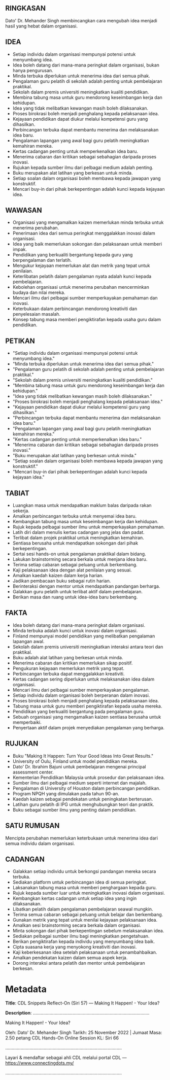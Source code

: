 ## RINGKASAN
Dato' Dr. Mehander Singh membincangkan cara mengubah idea menjadi hasil yang hebat dalam organisasi.

## IDEA
- Setiap individu dalam organisasi mempunyai potensi untuk menyumbang idea.
- Idea boleh datang dari mana-mana peringkat dalam organisasi, bukan hanya pengurusan.
- Minda terbuka diperlukan untuk menerima idea dari semua pihak.
- Pengalaman guru pelatih di sekolah adalah penting untuk pembelajaran praktikal.
- Sekolah dalam premis universiti meningkatkan kualiti pendidikan.
- Membina tabung masa untuk guru mendorong keseimbangan kerja dan kehidupan.
- Idea yang tidak melibatkan kewangan masih boleh dilaksanakan.
- Proses birokrasi boleh menjadi penghalang kepada pelaksanaan idea.
- Kejayaan pendidikan dapat diukur melalui kompetensi guru yang dihasilkan.
- Perbincangan terbuka dapat membantu menerima dan melaksanakan idea baru.
- Pengalaman lapangan yang awal bagi guru pelatih meningkatkan kemahiran mereka.
- Kertas cadangan penting untuk memperkenalkan idea baru.
- Menerima cabaran dan kritikan sebagai sebahagian daripada proses inovasi.
- Rujukan kepada sumber ilmu dari pelbagai medium adalah penting.
- Buku merupakan alat latihan yang berkesan untuk minda.
- Setiap soalan dalam organisasi boleh membawa kepada jawapan yang konstruktif.
- Mencari buy-in dari pihak berkepentingan adalah kunci kepada kejayaan idea.

## WAWASAN
- Organisasi yang mengamalkan kaizen memerlukan minda terbuka untuk menerima perubahan.
- Penerimaan idea dari semua peringkat menggalakkan inovasi dalam organisasi.
- Idea yang baik memerlukan sokongan dan pelaksanaan untuk memberi impak.
- Pendidikan yang berkualiti bergantung kepada guru yang berpengalaman dan terlatih.
- Mengukur kejayaan memerlukan alat dan metrik yang tepat untuk penilaian.
- Keterlibatan pelatih dalam pengalaman nyata adalah kunci kepada pembelajaran.
- Kebolehan organisasi untuk menerima perubahan mencerminkan budaya dan nilai mereka.
- Mencari ilmu dari pelbagai sumber memperkayakan pemahaman dan inovasi.
- Keterbukaan dalam perbincangan mendorong kreativiti dan penyelesaian masalah.
- Konsep tabung masa memberi pengiktirafan kepada usaha guru dalam pendidikan.

## PETIKAN
- "Setiap individu dalam organisasi mempunyai potensi untuk menyumbang idea."
- "Minda terbuka diperlukan untuk menerima idea dari semua pihak."
- "Pengalaman guru pelatih di sekolah adalah penting untuk pembelajaran praktikal."
- "Sekolah dalam premis universiti meningkatkan kualiti pendidikan."
- "Membina tabung masa untuk guru mendorong keseimbangan kerja dan kehidupan."
- "Idea yang tidak melibatkan kewangan masih boleh dilaksanakan."
- "Proses birokrasi boleh menjadi penghalang kepada pelaksanaan idea."
- "Kejayaan pendidikan dapat diukur melalui kompetensi guru yang dihasilkan."
- "Perbincangan terbuka dapat membantu menerima dan melaksanakan idea baru."
- "Pengalaman lapangan yang awal bagi guru pelatih meningkatkan kemahiran mereka."
- "Kertas cadangan penting untuk memperkenalkan idea baru."
- "Menerima cabaran dan kritikan sebagai sebahagian daripada proses inovasi."
- "Buku merupakan alat latihan yang berkesan untuk minda."
- "Setiap soalan dalam organisasi boleh membawa kepada jawapan yang konstruktif."
- "Mencari buy-in dari pihak berkepentingan adalah kunci kepada kejayaan idea."

## TABIAT
- Luangkan masa untuk mendapatkan maklum balas daripada rakan sekerja.
- Amalkan perbincangan terbuka untuk menyemai idea baru.
- Kembangkan tabung masa untuk keseimbangan kerja dan kehidupan.
- Rujuk kepada pelbagai sumber ilmu untuk memperkayakan pemahaman.
- Latih diri dalam menulis kertas cadangan yang jelas dan padat.
- Terlibat dalam projek praktikal untuk meningkatkan kemahiran.
- Sentiasa berusaha untuk mendapatkan sokongan dari pihak berkepentingan.
- Sertai sesi hands-on untuk pengalaman praktikal dalam bidang.
- Lakukan brainstorming secara berkala untuk menjana idea baru.
- Terima setiap cabaran sebagai peluang untuk berkembang.
- Kaji pelaksanaan idea dengan alat penilaian yang sesuai.
- Amalkan kaedah kaizen dalam kerja harian.
- Jadikan pembacaan buku sebagai rutin harian.
- Berinteraksi dengan mentor untuk mendapatkan pandangan berharga.
- Galakkan guru pelatih untuk terlibat aktif dalam pembelajaran.
- Berikan masa dan ruang untuk idea-idea baru berkembang.

## FAKTA
- Idea boleh datang dari mana-mana peringkat dalam organisasi.
- Minda terbuka adalah kunci untuk inovasi dalam organisasi.
- Finland mempunyai model pendidikan yang melibatkan pengalaman lapangan awal.
- Sekolah dalam premis universiti meningkatkan interaksi antara teori dan praktikal.
- Buku adalah alat latihan yang berkesan untuk minda.
- Menerima cabaran dan kritikan memerlukan sikap positif.
- Pengukuran kejayaan memerlukan metrik yang tepat.
- Perbincangan terbuka dapat menggalakkan kreativiti.
- Kertas cadangan sering diperlukan untuk melaksanakan idea dalam organisasi.
- Mencari ilmu dari pelbagai sumber memperkayakan pengalaman.
- Setiap individu dalam organisasi boleh berperanan dalam inovasi.
- Proses birokrasi boleh menjadi penghalang kepada pelaksanaan idea.
- Tabung masa untuk guru memberi pengiktirafan kepada usaha mereka.
- Pendidikan yang berkualiti bergantung pada pengalaman guru.
- Sebuah organisasi yang mengamalkan kaizen sentiasa berusaha untuk memperbaiki.
- Penyertaan aktif dalam projek menyediakan pengalaman yang berharga.

## RUJUKAN
- Buku "Making It Happen: Turn Your Good Ideas Into Great Results."
- University of Oulu, Finland untuk model pendidikan mereka.
- Dato' Dr. Ibrahim Bajuni untuk pembelajaran mengenai principal assessment center.
- Kementerian Pendidikan Malaysia untuk prosedur dan pelaksanaan idea.
- Sumber ilmu dari pelbagai medium seperti internet dan majalah.
- Pengalaman di University of Houston dalam perbincangan pendidikan.
- Program NPQH yang dimulakan pada tahun 90-an.
- Kaedah kaizen sebagai pendekatan untuk peningkatan berterusan.
- Latihan guru pelatih di IPG untuk menghubungkan teori dan praktik.
- Buku sebagai sumber ilmu yang penting dalam pendidikan.

## SATU RUMUSAN
Mencipta perubahan memerlukan keterbukaan untuk menerima idea dari semua individu dalam organisasi.

## CADANGAN
- Galakkan setiap individu untuk berkongsi pandangan mereka secara terbuka.
- Sediakan platform untuk perbincangan idea di semua peringkat.
- Laksanakan tabung masa untuk memberi penghargaan kepada guru.
- Rujuk kepada sumber luar untuk meningkatkan inovasi dalam organisasi.
- Kembangkan kertas cadangan untuk setiap idea yang ingin dilaksanakan.
- Libatkan pelatih dalam pengalaman pembelajaran seawal mungkin.
- Terima semua cabaran sebagai peluang untuk belajar dan berkembang.
- Gunakan metrik yang tepat untuk menilai kejayaan pelaksanaan idea.
- Amalkan sesi brainstorming secara berkala dalam organisasi.
- Minta sokongan dari pihak berkepentingan sebelum melaksanakan idea.
- Sediakan pelbagai sumber ilmu bagi meningkatkan pengetahuan.
- Berikan pengiktirafan kepada individu yang menyumbang idea baik.
- Cipta suasana kerja yang menyokong kreativiti dan inovasi.
- Kaji keberkesanan idea setelah pelaksanaan untuk penambahbaikan.
- Amalkan pendekatan kaizen dalam semua aspek kerja.
- Dorong interaksi antara pelatih dan mentor untuk pembelajaran berkesan.

# Metadata
**Title**: CDL Snippets Reflect-On (Siri 57) — Making It Happen! - Your Idea?

**Description**: ...........................................................................................

Making It Happen! - Your Idea?

Oleh: Dato' Dr. Mehander Singh
Tarikh: 25 November 2022   |   Jumaat
Masa: 2.50 petang
CDL Hands-On Online Session KL: Siri 66

...........................................................................................

Layari & mendaftar sebagai ahli CDL melalui portal CDL — https://www.connectingdots.my/

...........................................................................................